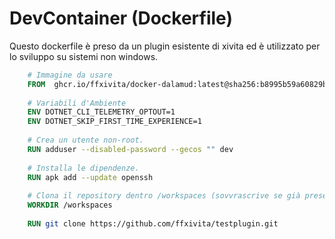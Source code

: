 # DevContainer (Dockerfile)

Questo dockerfile è preso da un plugin esistente di xivita ed è utilizzato per lo sviluppo su sistemi non windows.

``` dockerfile
    # Immagine da usare
    FROM  ghcr.io/ffxivita/docker-dalamud:latest@sha256:b8995b59a60829b620fd7c4223f7e85b7c04e82d2814e3f17aaa9c4127194c34
    
    # Variabili d'Ambiente
    ENV DOTNET_CLI_TELEMETRY_OPTOUT=1
    ENV DOTNET_SKIP_FIRST_TIME_EXPERIENCE=1
    
    # Crea un utente non-root.
    RUN adduser --disabled-password --gecos "" dev
    
    # Installa le dipendenze.
    RUN apk add --update openssh
    
    # Clona il repository dentro /workspaces (sovvrascrive se già presente).
    WORKDIR /workspaces
    
    RUN git clone https://github.com/ffxivita/testplugin.git
```
